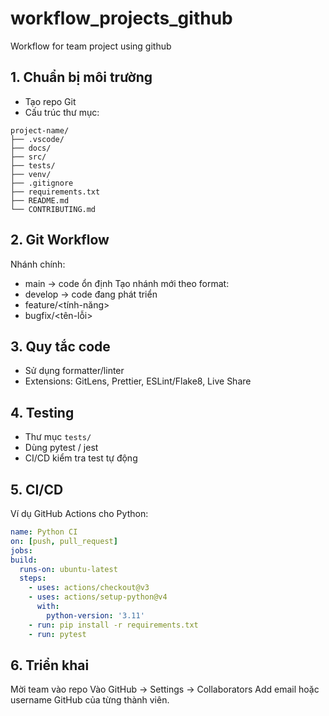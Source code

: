 # workflow_projects_github
Workflow for team project using github 

## 1. Chuẩn bị môi trường
- Tạo repo Git
- Cấu trúc thư mục:
``` yami
project-name/
├── .vscode/              
├── docs/                 
├── src/                  
├── tests/                
├── venv/                 
├── .gitignore            
├── requirements.txt      
├── README.md             
└── CONTRIBUTING.md  
```

## 2. Git Workflow
Nhánh chính:
- main → code ổn định
Tạo nhánh mới theo format:
- develop → code đang phát triển
- feature/<tính-năng>
- bugfix/<tên-lỗi>

## 3. Quy tắc code
- Sử dụng formatter/linter
- Extensions: GitLens, Prettier, ESLint/Flake8, Live Share

## 4. Testing
- Thư mục `tests/`
- Dùng pytest / jest
- CI/CD kiểm tra test tự động

## 5. CI/CD
Ví dụ GitHub Actions cho Python:
```yaml
name: Python CI
on: [push, pull_request]
jobs:
build:
  runs-on: ubuntu-latest
  steps:
    - uses: actions/checkout@v3
    - uses: actions/setup-python@v4
      with:
        python-version: '3.11'
    - run: pip install -r requirements.txt
    - run: pytest
```

## 6. Triển khai
Mời team vào repo
Vào GitHub → Settings → Collaborators
Add email hoặc username GitHub của từng thành viên.
